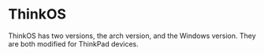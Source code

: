 # ThinkOS
ThinkOS has two versions, the arch version, and the Windows version. They are both modified for ThinkPad devices.
